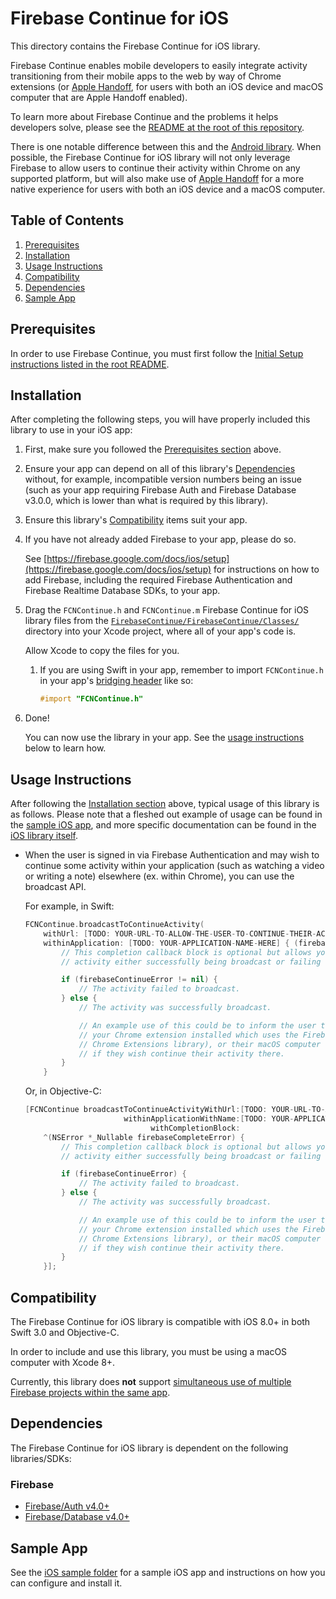 # Firebase Continue for iOS

This directory contains the Firebase Continue for iOS library.

Firebase Continue enables mobile developers to easily integrate activity transitioning
from their mobile apps to the web by way of Chrome extensions
(or [Apple Handoff](https://developer.apple.com/handoff/),
for users with both an iOS device and macOS computer that are Apple Handoff enabled).

To learn more about Firebase Continue and the problems it helps developers solve,
please see the [README at the root of this repository](../README.md).

There is one notable difference between this and the [Android library](../android).
When possible, the Firebase Continue for iOS library will not only
leverage Firebase to allow users to continue their activity within Chrome on any
supported platform, but will also make use of
[Apple Handoff](https://developer.apple.com/handoff/)
for a more native experience for users with both an iOS device and a macOS computer.

## Table of Contents

1. [Prerequisites](#prerequisites)
2. [Installation](#installation)
3. [Usage Instructions](#usage-instructions)
4. [Compatibility](#compatibility)
5. [Dependencies](#dependencies)
6. [Sample App](#sample-app)

## Prerequisites

In order to use Firebase Continue, you must first follow the
[Initial Setup instructions listed in the root README](../#initial-setup).

## Installation

After completing the following steps, you will have properly included this library
to use in your iOS app:

1.  First, make sure you followed the [Prerequisites section](#prerequisites) above.

2.  Ensure your app can depend on all of this library's
    [Dependencies](#dependencies)
    without, for example, incompatible version numbers being an issue
    (such as your app requiring Firebase Auth and Firebase Database v3.0.0,
    which is lower than what is required by this library).

3.  Ensure this library's [Compatibility](#compatibility) items suit your app.

4.  If you have not already added Firebase to your app, please do so.

    See
    [https://firebase.google.com/docs/ios/setup](https://firebase.google.com/docs/ios/setup)
    for instructions on how to add Firebase, including the required
    Firebase Authentication and Firebase Realtime Database SDKs, to your app.

5. Drag the `FCNContinue.h` and `FCNContinue.m` Firebase Continue for iOS library files from the
    [`FirebaseContinue/FirebaseContinue/Classes/`](FirebaseContinue/FirebaseContinue/Classes)
    directory into your Xcode project, where all of your app's code is.

    Allow Xcode to copy the files for you.

    1.  If you are using Swift in your app, remember to import
        `FCNContinue.h` in your app's
        [bridging header](https://developer.apple.com/library/content/documentation/Swift/Conceptual/BuildingCocoaApps/MixandMatch.html)
        like so:

        ```objective-c
        #import "FCNContinue.h"
        ```

6.  Done!

    You can now use the library in your app.
    See the [usage instructions](#usage-instructions) below to learn how.

## Usage Instructions

After following the [Installation section](#installation) above, typical
usage of this library is as follows. Please note that a fleshed out example of usage
can be found in the [sample iOS app](../samples/ios), and
more specific documentation can be found in the
[iOS library itself](FirebaseContinue/FirebaseContinue/Classes/FCNContinue.h).

-   When the user is signed in via Firebase Authentication and may wish to continue some activity
    within your application (such as watching a video or writing a note) elsewhere
    (ex. within Chrome), you can use the broadcast API.

    For example, in Swift:

    ```swift
    FCNContinue.broadcastToContinueActivity(
        withUrl: [TODO: YOUR-URL-TO-ALLOW-THE-USER-TO-CONTINUE-THEIR-ACTIVITY-HERE],
        withinApplication: [TODO: YOUR-APPLICATION-NAME-HERE] { (firebaseContinueError) in
            // This completion callback block is optional but allows you to react to the user's
            // activity either successfully being broadcast or failing to broadcast.

            if (firebaseContinueError != nil) {
                // The activity failed to broadcast.
            } else {
                // The activity was successfully broadcast.

                // An example use of this could be to inform the user to open Chrome (with
                // your Chrome extension installed which uses the Firebase Continue for
                // Chrome Extensions library), or their macOS computer with Apple Handoff,
                // if they wish continue their activity there.
            }
        }
    ```

    Or, in Objective-C:

    ```objective-c
    [FCNContinue broadcastToContinueActivityWithUrl:[TODO: YOUR-URL-TO-ALLOW-THE-USER-TO-CONTINUE-THEIR-ACTIVITY-HERE]
                          withinApplicationWithName:[TODO: YOUR-APPLICATION-NAME-HERE]
                                withCompletionBlock:
        ^(NSError *_Nullable firebaseCompleteError) {
            // This completion callback block is optional but allows you to react to the user's
            // activity either successfully being broadcast or failing to broadcast.

            if (firebaseContinueError) {
                // The activity failed to broadcast.
            } else {
                // The activity was successfully broadcast.

                // An example use of this could be to inform the user to open Chrome (with
                // your Chrome extension installed which uses the Firebase Continue for
                // Chrome Extensions library), or their macOS computer with Apple Handoff,
                // if they wish continue their activity there.
            }
        }];
    ```

## Compatibility

The Firebase Continue for iOS library is compatible with iOS 8.0+ in both Swift 3.0
and Objective-C.

In order to include and use this library, you must be using a macOS computer
with Xcode 8+.

Currently, this library does **not** support
[simultaneous use of multiple Firebase projects within the same app](https://firebase.google.com/docs/configure/#use_multiple_projects_in_your_application).

## Dependencies

The Firebase Continue for iOS library is dependent on the following libraries/SDKs:

### Firebase
- [Firebase/Auth v4.0+](https://firebase.google.com/docs/auth/ios/start#add_firebase_auth_to_your_xcode_project)
- [Firebase/Database v4.0+](https://firebase.google.com/docs/database/ios/start#add_firebase_database_to_your_app)

## Sample App

See the [iOS sample folder](../samples/ios) for a sample iOS app and
instructions on how you can configure and install it.
